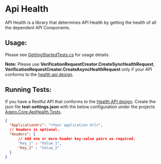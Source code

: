 # Api Health

API Health is a library that determines API Health by getting the health of all the dependent API Components.

## Usage:

Please see [GettingStartedTests.cs](./Agero.Core.ApiHealth.Tests/Tests/GettingStartedTests.cs) for usage details.

**Note:** Please use **VerificationRequestCreator.CreateSyncHealthRequest**, **VerificationRequestCreator.CreateAsyncHealthRequest** only if your API conforms to the [health api design](./HealthApiDesign.md).

## Running Tests:

If you have a Restful API that conforms to the [Health API design](./HealthApiDesign.md). Create the json file **test-settings.json** with the below configuration under the projects [Agero.Core.ApiHealth.Tests](./Agero.Core.ApiHealth.Tests).

```json
{
  "ApplicationUri": "<Your application Url>",
  // Headers is optional.
  "Headers": {
      // Add one or more header key:value pairs as required. 
      "Key_1" : "Value_1",
      "Key_2" : "Value_2"
  }
}
```